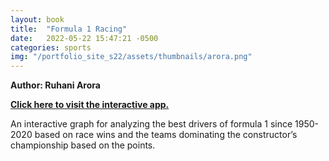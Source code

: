 ```yaml
---
layout: book
title:  "Formula 1 Racing"
date:   2022-05-22 15:47:21 -0500
categories: sports
img: "/portfolio_site_s22/assets/thumbnails/arora.png"
---
```


<b>Author: Ruhani Arora</b>

[**Click here to visit the interactive app.**](https://data-viz.it.wisc.edu/content/bb658255-5128-4701-bc78-6dab567c5d64)

An interactive graph for analyzing the best drivers of formula 1 since 1950-2020 based on
race wins and the teams dominating the constructor’s championship based on the points.

[jekyll-docs]: https://jekyllrb.com/docs/home
[jekyll-gh]:   https://github.com/jekyll/jekyll
[jekyll-talk]: https://talk.jekyllrb.com/
